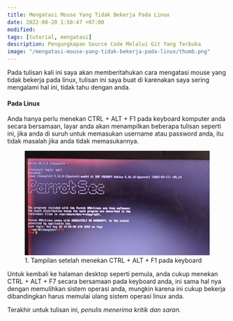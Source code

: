 ```yaml
---
title: Mengatasi Mouse Yang Tidak Bekerja Pada Linux
date: 2022-08-20 1:58:47 +07:00
modified:
tags: [tutorial, mengatasi]
description: Pengungkapan Source Code Melalui Git Yang Terbuka
image: "/mengatasi-mouse-yang-tidak-bekerja-pada-linux/thumb.png"
---
```


Pada tulisan kali ini saya akan memberitahukan cara mengatasi mouse yang tidak bekerja pada linux, tulisan ini saya buat di karenakan saya sering mengalami hal ini, tidak tahu dengan anda.

#### Pada Linux
Anda hanya perlu menekan CTRL + ALT + F1 pada keyboard komputer anda secara bersamaan, layar anda akan menampilkan beberapa tulisan seperti ini, jika anda di suruh untuk memasukan username atau password anda, itu tidak masalah jika anda tidak memasukannya.


<figure>
<img src="https://raw.githubusercontent.com/africode7/rtd/master/_posts/mengatasi-mouse-yang-tidak-bekerja-pada-linux/1.jpg" alt="1. Tampilan CTRL + ALT + F1">
<figcaption>1. Tampilan setelah menekan CTRL + ALT + F1 pada keyboard</figcaption>
</figure>


Untuk kembali ke halaman desktop seperti pemula, anda cukup menekan CTRL + ALT + F7 secara bersamaan pada keyboard anda, ini sama hal nya dengan memulihkan sistem operasi anda, mungkin karena ini cukup bekerja dibandingkan harus memulai ulang sistem operasi linux anda.

Terakhir untuk tulisan ini, _penulis menerima kritik dan saran._
